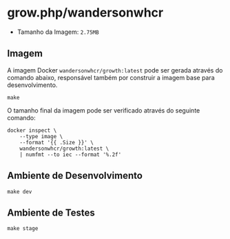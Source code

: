 # grow.php/wandersonwhcr

* Tamanho da Imagem: `2.75MB`

## Imagem

A imagem Docker `wandersonwhcr/growth:latest` pode ser gerada através do comando
abaixo, responsável também por construir a imagem base para desenvolvimento.

```
make
```

O tamanho final da imagem pode ser verificado através do seguinte comando:

```
docker inspect \
    --type image \
    --format '{{ .Size }}' \
    wandersonwhcr/growth:latest \
    | numfmt --to iec --format '%.2f'
```

## Ambiente de Desenvolvimento

```
make dev
```

## Ambiente de Testes

```
make stage
```
